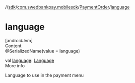 //[sdk](../../../index.md)/[com.swedbankpay.mobilesdk](../index.md)/[PaymentOrder](index.md)/[language](language.md)



# language  
[androidJvm]  
Content  
@SerializedName(value = language)  
  
val [language](language.md): [Language](../-language/index.md)  
More info  


Language to use in the payment menu

  



